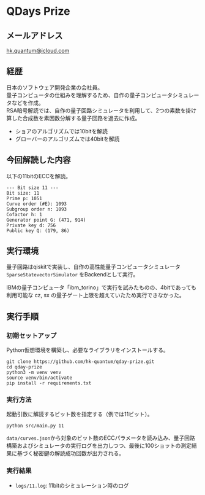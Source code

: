 # QDays Prize

## メールアドレス

hk.quantum@icloud.com

## 経歴

日本のソフトウェア開発企業の会社員。  
量子コンピュータの仕組みを理解するため、自作の量子コンピュータシミュレータなどを作成。  
RSA暗号解読では、自作の量子回路シミュレータを利用して、2つの素数を掛け算した合成数を素因数分解する量子回路を過去に作成。

- ショアのアルゴリズムでは10bitを解読
- グローバーのアルゴリズムでは40bitを解読

## 今回解読した内容

以下の11bitのECCを解読。

```
--- Bit size 11 ---
Bit size: 11
Prime p: 1051
Curve order (#E): 1093
Subgroup order n: 1093
Cofactor h: 1
Generator point G: (471, 914)
Private key d: 756
Public key Q: (179, 86)
```

## 実行環境

量子回路はqiskitで実装し、自作の高性能量子コンピュータシミュレータ `SparseStatevectorSimulator` をBackendとして実行。

IBMの量子コンピュータ「ibm_torino」で実行を試みたものの、4bitであっても利用可能な cz, sx の量子ゲート上限を超えていたため実行できなかった。

## 実行手順

### 初期セットアップ

Python仮想環境を構築し、必要なライブラリをインストールする。

```
git clone https://github.com/hk-quantum/qday-prize.git
cd qday-prize
python3 -m venv venv
source venv/bin/activate
pip install -r requirements.txt
```

### 実行方法

起動引数に解読するビット数を指定する（例では11ビット）。

```
python src/main.py 11
```

`data/curves.json`から対象のビット数のECCパラメータを読み込み、量子回路構築およびシミュレータの実行ログを出力しつつ、最後に100ショットの測定結果に基づく秘密鍵の解読成功回数が出力される。

### 実行結果

- `logs/11.log`: 11bitのシミュレーション時のログ
